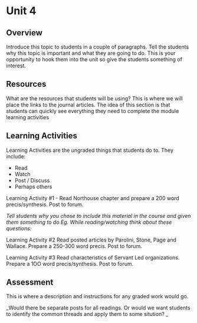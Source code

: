 # Unit 4

## Overview

Introduce this topic to students in a couple of paragraphs. Tell the students why this topic is important and what they are going to do. This is your opportunity to hook them into the unit so give the students something of interest.

## Resources

What are the resources that students will be using? This is where we will place the links to the journal articles. The idea of this section is that students can quickly see everything they need to complete the module learning activities

## Learning Activities

Learning Activities are the ungraded things that students do to. They include:

* Read
* Watch 
* Post / Discuss
* Perhaps others

Learning Activity \#1 - Read Northouse chapter and prepare a 200 word precis/synthesis. Post to forum.

_Tell students why you chose to include this material in the course and given them something to do Eg. While reading/watching think about these questions:_

Learning Activity \#2 Read posted articles by Parolini, Stone, Page and Wallace.  Prepare a 250-300 word precis. Post to forum.

Learning Activity \#3 Read characteristics of Servant Led organizations. Prepare a 1OO word precis/synthesis. Post to forum.

## Assessment

This is where a description and instructions for any graded work would go.

_Would there be separate posts for all readings. Or would we want students to identify the common threads and apply them to some sitution? _







